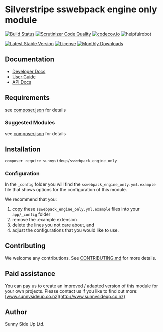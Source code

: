 # Silverstripe sswebpack engine only module
[![Build Status](https://travis-ci.org/sunnysideup/silverstripe-sswebpack_engine_only.svg?branch=master)](https://travis-ci.org/sunnysideup/silverstripe-sswebpack_engine_only)
[![Scrutinizer Code Quality](https://scrutinizer-ci.com/g/sunnysideup/silverstripe-sswebpack_engine_only/badges/quality-score.png?b=master)](https://scrutinizer-ci.com/g/sunnysideup/silverstripe-sswebpack_engine_only/?branch=master)
[![codecov.io](https://codecov.io/github/sunnysideup/silverstripe-sswebpack_engine_only/coverage.svg?branch=master)](https://codecov.io/github/sunnysideup/silverstripe-sswebpack_engine_only?branch=master)
![helpfulrobot](https://helpfulrobot.io/sunnysideup/sswebpack_engine_only/badge)

[![Latest Stable Version](https://poser.pugx.org/sunnysideup/sswebpack_engine_only/version)](https://packagist.org/packages/sunnysideup/sswebpack_engine_only)
[![License](https://poser.pugx.org/sunnysideup/sswebpack_engine_only/license)](https://packagist.org/packages/sunnysideup/sswebpack_engine_only)
[![Monthly Downloads](https://poser.pugx.org/sunnysideup/sswebpack_engine_only/d/monthly)](https://packagist.org/packages/sunnysideup/sswebpack_engine_only)


## Documentation



 * [Developer Docs](docs/en/INDEX.md)
 * [User Guide](docs/en/userguide.md)
 * [API Docs](http://docs.ssmods.com/sunnysideup/sswebpack_engine_only/classes.xhtml)

## Requirements



see [composer.json](composer.json) for details

### Suggested Modules



see [composer.json](composer.json) for details


## Installation


```
composer require sunnysideup/sswebpack_engine_only
```

### Configuration



In the `_config` folder you will find the `sswebpack_engine_only.yml.example`
file that shows options for the configuration of this module.

We recommend that you:

  1. copy these `sswebpack_engine_only.yml.example` files into your
`app/_config` folder
  2. remove the .example extension
  3. delete the lines you not care about, and
  4. adjust the configurations that you would like to use.


## Contributing



We welcome any contributions. See [CONTRIBUTING.md](CONTRIBUTING.md) for more details.

## Paid assistance



You can pay us to create an improved / adapted version of this module for your own projects.  Please contact us if you like to find out more: [www.sunnysideup.co.nz](http://www.sunnysideup.co.nz)

## Author



Sunny Side Up Ltd.
